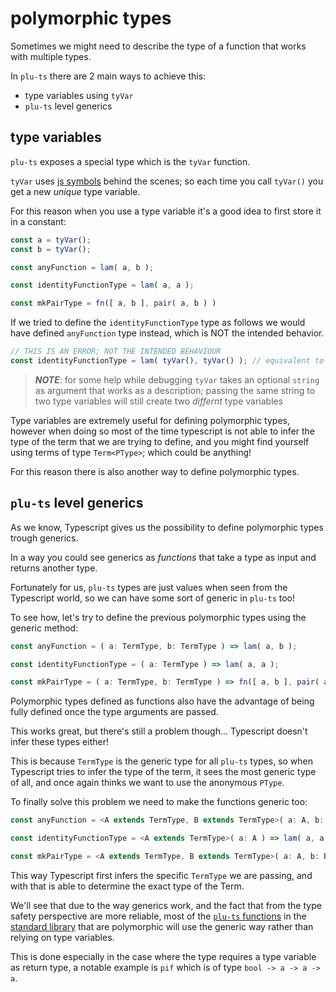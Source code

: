 # polymorphic types

Sometimes we might need to describe the type of a function that works with multiple types.

In `plu-ts` there are 2 main ways to achieve this:

- type variables using `tyVar`
- `plu-ts` level generics


## type variables

`plu-ts` exposes a special type which is the `tyVar` function.

`tyVar` uses [js symbols](https://developer.mozilla.org/en-US/docs/Web/JavaScript/Reference/Global_Objects/Symbol) behind the scenes; so each time you call `tyVar()` you get a new *unique* type variable.

For this reason when you use a type variable it's a good idea to first store it in a constant:

```ts
const a = tyVar();
const b = tyVar();

const anyFunction = lam( a, b );

const identityFunctionType = lam( a, a );

const mkPairType = fn([ a, b ], pair( a, b ) )
```

If we tried to define the `identityFunctionType` type as follows we would have defined `anyFunction` type instead, which is NOT the intended behavior.
```ts
// THIS IS AN ERROR; NOT THE INTENDED BEHAVIOUR
const identityFunctionType = lam( tyVar(), tyVar() ); // equivalent to lam( a, b )
```

> **_NOTE_**: for some help while debugging `tyVar` takes an optional `string` as argument that works as a description; passing the same string to two type variables will still create two *differnt* type variables

Type variables are extremely useful for defining polymorphic types, however when doing so most of the time typescript is not able to infer the type of the term that we are trying to define, and you might find yourself using terms of type `Term<PType>`; which could be anything!

For this reason there is also another way to define polymorphic types.

## `plu-ts` level generics

As we know, Typescript gives us the possibility to define polymorphic types trough generics.

In a way you could see generics as _functions_ that take a type as input and returns another type.

Fortunately for us, `plu-ts` types are just values when seen from the Typescript world, so we can have some sort of generic in `plu-ts` too!

To see how, let's try to define the previous polymorphic types using the generic method:
```ts
const anyFunction = ( a: TermType, b: TermType ) => lam( a, b );

const identityFunctionType = ( a: TermType ) => lam( a, a );

const mkPairType = ( a: TermType, b: TermType ) => fn([ a, b ], pair( a, b ) )
```

Polymorphic types defined as functions also have the advantage of being fully defined once the type arguments are passed.

This works great, but there's still a problem though... Typescript doesn't infer these types either!

This is because `TermType` is the generic type for all `plu-ts` types, so when Typescript tries to infer the type of the term, it sees the most generic type of all, and once again thinks we want to use the anonymous `PType`.

To finally solve this problem we need to make the functions generic too:
```ts
const anyFunction = <A extends TermType, B extends TermType>( a: A, b: B ) => lam( a, b );

const identityFunctionType = <A extends TermType>( a: A ) => lam( a, a );

const mkPairType = <A extends TermType, B extends TermType>( a: A, b: B ) => fn([ a, b ], pair( a, b ) )
```
This way Typescript first infers the specific `TermType` we are passing, and with that is able to determine the exact type of the Term.

We'll see that due to the way generics work, and the fact that from the type safety perspective are more reliable, most of the [`plu-ts` functions](./functions//index.md) in the [standard library](../../stdlib/index.md) that are polymorphic will use the generic way rather than relying on type variables.

This is done especially in the case where the type requires a type variable as return type, a notable example is `pif` which is of type `bool -> a -> a -> a`.